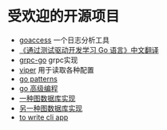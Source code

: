 # 受欢迎的开源项目

- [goaccess](https://goaccess.io/) 一个日志分析工具
- [《通过测试驱动开发学习 Go 语言》中文翻译](https://github.com/studygolang/learn-go-with-tests)
- [grpc-go](https://github.com/grpc/grpc-go) grpc实现
- [viper](https://github.com/spf13/viper) 用于读取各种配置
- [go patterns](https://github.com/tmrts/go-patterns)
- [go 高级编程](https://github.com/chai2010/advanced-go-programming-book)
- [一种图数据库实现](https://github.com/cayleygraph/cayley)
- [另一种图数据库实现](https://github.com/dgraph-io/dgraph)
- [to write cli app](https://github.com/urfave/cli)